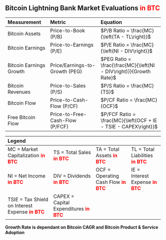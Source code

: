 ## Bitcoin Lightning Bank Market Evaluations <span style="color:red;font-weight:bold;">in BTC</span>

| Measurement | Metric | Equation |
| :----------------|:-----------|:-----------|
| Bitcoin Assets | Price-to-Book (P/B) | $P/B Ratio = \frac{MC}{\left(TA - TL\right)}$ |
| Bitcoin Earnings | Price-to-Earnings (P/E) | $P/E Ratio = \frac{MC}{\left(NI - DIV\right)}$ |
| Bitcoin Earnings Growth | Price/Earnings-to-Growth (PEG) | $PEG Ratio = \frac{\frac{MC}{\left(NI - DIV\right)}}{Growth Rate}$ |
| Bitcoin Revenues | Price-to-Sales (P/S) | $P/S Ratio = \frac{MC}{TS}$ |
| Bitcoin Flow | Price-to-Cash-Flow (P/CF) | $P/CF Ratio = \frac{MC}{OCF}$ |
| Free Bitcoin Flow | Price-to-Free-Cash-Flow (P/FCF) | $P/FCF Ratio = \frac{MC}{\left(OCF + IE - TSIE - CAPEX\right)}$ |

| Legend | | | |
| :----------------|:-----------|:-----------|:-----------|
| MC = Market Capitalization <span style="color:red">**in BTC**</span> | TS = Total Sales <span style="color:red">**in BTC**</span> | TA = Total Assets <span style="color:red">**in BTC**</span> | TL = Total Liabilities <span style="color:red">**in BTC**</span> |
| NI = Net Income <span style="color:red">**in BTC**</span> | DIV = Dividends <span style="color:red">**in BTC**</span> | OCF = Operating Cash Flow <span style="color:red">**in BTC**</span> | IE = Interest Expense <span style="color:red">**in BTC**</span> |
| TSIE = Tax Shield on Interest Expense <span style="color:red">**in BTC**</span> | CAPEX = Capital Expenditures <span style="color:red">**in BTC**</span> |

**Growth Rate is dependant on Bitcoin CAGR and Bitcoin Product & Service Adoption**